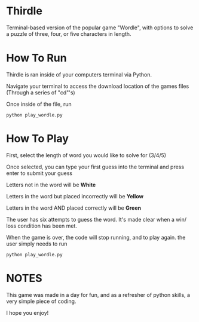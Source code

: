# Thirdle
Terminal-based version of the popular game "Wordle", with options to solve a puzzle of three, four, or five characters in length.

# **How To Run**
Thirdle is ran inside of your computers terminal via Python.

Navigate your terminal to access the download location of the games files
(Through a series of "cd"'s)

Once inside of the file, run

    python play_wordle.py

# **How To Play**
First, select the length of word you would like to solve for (3/4/5)

Once selected, you can type your first guess into the terminal and press enter to submit your guess

Letters not in the word will be **White**

Letters in the word but placed incorrectly will be **Yellow**

Letters in the word AND placed correctly will be **Green**

The user has six attempts to guess the word. It's made clear when a win/ loss condition has been met.

When the game is over, the code will stop running, and to play again. the user simply needs to run

    python play_wordle.py

# **NOTES**

This game was made in a day for fun, and as a refresher of python skills, a very simple piece of coding.

I hope you enjoy!
